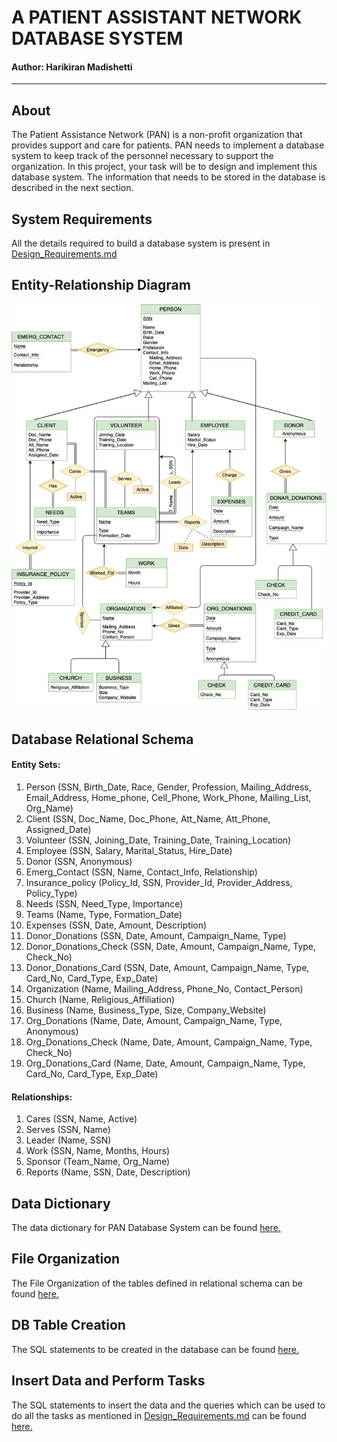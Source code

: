 # A PATIENT ASSISTANT NETWORK DATABASE SYSTEM

#### Author: Harikiran Madishetti

---

## About

The Patient Assistance Network (PAN) is a non-profit organization that provides support and care for patients. PAN needs to implement a database system to keep track of the personnel necessary to support the organization. In this project, your task will be to design and implement this database system. The information that needs to be stored in the database is described in the next section.

## System Requirements

All the details required to build a database system is present in [Design_Requirements.md](Design_Requirements.md)

## Entity-Relationship Diagram

![](ER_Diagram.jpg)

## Database Relational Schema

#### Entity Sets:

1. Person (SSN, Birth_Date, Race, Gender, Profession, Mailing_Address, Email_Address,
   Home_phone, Cell_Phone, Work_Phone, Mailing_List, Org_Name)
2. Client (SSN, Doc_Name, Doc_Phone, Att_Name, Att_Phone, Assigned_Date)
3. Volunteer (SSN, Joining_Date, Training_Date, Training_Location)
4. Employee (SSN, Salary, Marital_Status, Hire_Date)
5. Donor (SSN, Anonymous)
6. Emerg_Contact (SSN, Name, Contact_Info, Relationship)
7. Insurance_policy (Policy_Id, SSN, Provider_Id, Provider_Address, Policy_Type)
8. Needs (SSN, Need_Type, Importance)
9. Teams (Name, Type, Formation_Date)
10. Expenses (SSN, Date, Amount, Description)
11. Donor_Donations (SSN, Date, Amount, Campaign_Name, Type)
12. Donor_Donations_Check (SSN, Date, Amount, Campaign_Name, Type, Check_No)
13. Donor_Donations_Card (SSN, Date, Amount, Campaign_Name, Type, Card_No, Card_Type,
    Exp_Date)
14. Organization (Name, Mailing_Address, Phone_No, Contact_Person)
15. Church (Name, Religious_Affiliation)
16. Business (Name, Business_Type, Size, Company_Website)
17. Org_Donations (Name, Date, Amount, Campaign_Name, Type, Anonymous)
18. Org_Donations_Check (Name, Date, Amount, Campaign_Name, Type, Check_No)
19. Org_Donations_Card (Name, Date, Amount, Campaign_Name, Type, Card_No, Card_Type,
    Exp_Date)

#### Relationships:

1. Cares (SSN, Name, Active)
2. Serves (SSN, Name)
3. Leader (Name, SSN)
4. Work (SSN, Name, Months, Hours)
5. Sponsor (Team_Name, Org_Name)
6. Reports (Name, SSN, Date, Description)

## Data Dictionary

The data dictionary for PAN Database System can be found [here.](Data_Dictionary.pdf)

## File Organization

The File Organization of the tables defined in relational schema can be found [here.](Storage_Structure.pdf)

## DB Table Creation

The SQL statements to be created in the database can be found [here.](Create_Tables.sql)

## Insert Data and Perform Tasks

The SQL statements to insert the data and the queries which can be used to do all the tasks as mentioned in [Design_Requirements.md](Design_Requirements.md) can be found [here.](Tasks.sql)
